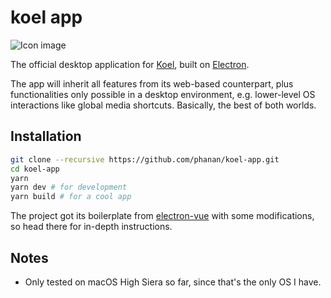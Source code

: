 koel app
==============
<img src="https://play-lh.googleusercontent.com/-ddGj7qhEDt-Pa_MTIJWJJnfNlg7eZQJcBXpr3qwcEbOZaOdTrQYF71iKUJNHnLsOrc=w240-h480-rw" srcset="https://play-lh.googleusercontent.com/-ddGj7qhEDt-Pa_MTIJWJJnfNlg7eZQJcBXpr3qwcEbOZaOdTrQYF71iKUJNHnLsOrc=w480-h960-rw 2x" class="T75of nm4vBd" aria-hidden="true" alt="Icon image" itemprop="image" data-atf="false" data-iml="1249">

The official desktop application for [Koel](https://github.com/phanan/koel), built on [Electron](http://electron.atom.io/).

The app will inherit all features from its web-based counterpart, plus functionalities only possible in a desktop environment, e.g. lower-level OS interactions like global media shortcuts. Basically, the best of both worlds.

## Installation

```bash
git clone --recursive https://github.com/phanan/koel-app.git
cd koel-app
yarn
yarn dev # for development
yarn build # for a cool app
```

The project got its boilerplate from [electron-vue](https://github.com/SimulatedGREG/electron-vue) with some modifications, so head there for in-depth instructions.

## Notes

* Only tested on macOS High Siera so far, since that's the only OS I have.
